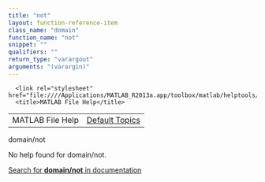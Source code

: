 ```yaml
---
title: "not"
layout: function-reference-item
class_name: "domain"
function_name: "not"
snippet: ""
qualifiers: ""
return_type: "varargout"
arguments: "(varargin)"
---
```


<html>
   <head>
      <meta http-equiv="Content-Type" content="text/html; charset=utf-8">
   
      <link rel="stylesheet" href="file:////Applications/MATLAB_R2013a.app/toolbox/matlab/helptools/private/helpwin.css">
      <title>MATLAB File Help</title>
   </head>
   <body>
      <!--Single-page help-->
      <table border="0" cellspacing="0" width="100%">
         <tr class="subheader">
            <td class="headertitle">MATLAB File Help</td>
            <td class="subheader-right"><a href="matlab:helpwin">Default Topics</a></td>
         </tr>
      </table>
      <div class="title">domain/not</div>
      <!--No help found-->
      <p>No help found for <span class="helptopic">domain/not</span>.
      </p>
      <p><a href="matlab:docsearch('domain/not')">
            Search for <b>domain/not</b> in documentation
            </a></p>
   </body>
</html>
